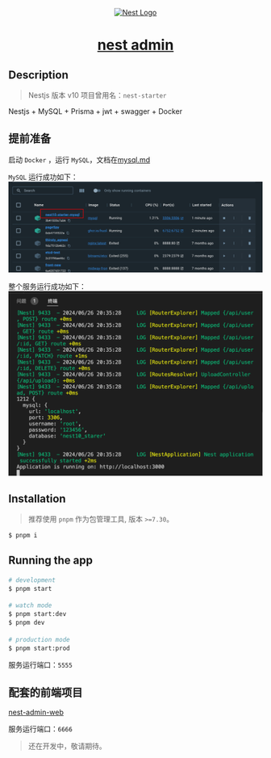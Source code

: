 <p align="center">
  <a href="http://nestjs.com/" target="blank"><img src="https://nestjs.com/img/logo-small.svg" width="120" alt="Nest Logo" /></a>
</p>

<h1 align="center">
  <a href="https://github.com/codercup/nest-admin" target="_blank">nest admin</a>
</h1>

## Description

> Nestjs 版本 v10
> 项目曾用名：`nest-starter`

Nestjs + MySQL + Prisma + jwt + swagger + Docker


## 提前准备

启动 `Docker` ，运行 `MySQL`，文档在[mysql.md](./config/mysql.md)

`MySQL` 运行成功如下：
![alt text](./screenshots/image-1.png)

整个服务运行成功如下：
![alt text](./screenshots/image.png)

## Installation

> 推荐使用 `pnpm` 作为包管理工具, 版本 `>=7.30`。

```bash
$ pnpm i
```

## Running the app

```bash
# development
$ pnpm start

# watch mode
$ pnpm start:dev
$ pnpm dev

# production mode
$ pnpm start:prod
```

服务运行端口：`5555`

## 配套的前端项目

[nest-admin-web](https://github.com/codercup/nest-admin-web)

服务运行端口：`6666`

> 还在开发中，敬请期待。
